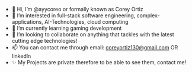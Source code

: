 - 👋 Hi, I’m @ayycoreo or formally known as Corey Ortiz
- 👀 I’m interested in full-stack software engineering, complex-applications, AI-Technologies, cloud computing
- 🌱 I’m currently learning gaming development 
- 💞️ I’m looking to collaborate on anything that tackles with the latest cutting edge technologies!
- 📫 You can contact me through email: coreyortiz130@gmail.com OR linkedln
- ✨ My Projects are private therefore to be able to see them, contact me!

<!---
ayycoreo/ayycoreo is a ✨ special ✨ repository because its `README.md` (this file) appears on your GitHub profile.
You can click the Preview link to take a look at your changes.
--->
